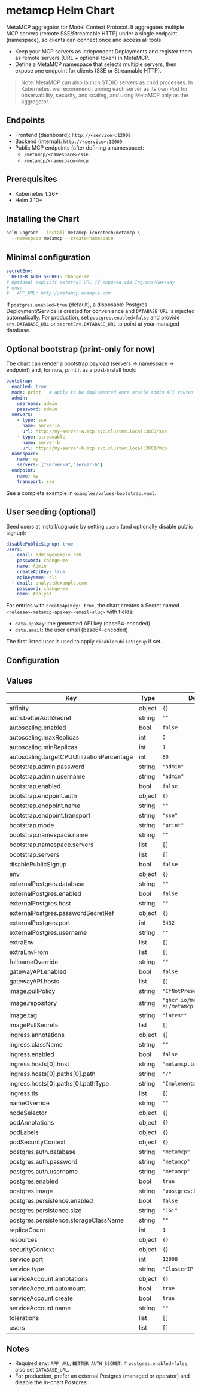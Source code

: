 # metamcp Helm Chart

MetaMCP aggregator for Model Context Protocol. It aggregates multiple MCP servers (remote SSE/Streamable HTTP) under a single endpoint (namespace), so clients can connect once and access all tools.

- Keep your MCP servers as independent Deployments and register them as remote servers (URL + optional token) in MetaMCP.
- Define a MetaMCP namespace that selects multiple servers, then expose one endpoint for clients (SSE or Streamable HTTP).

> Note: MetaMCP can also launch STDIO servers as child processes. In Kubernetes, we recommend running each server as its own Pod for observability, security, and scaling, and using MetaMCP only as the aggregator.

## Endpoints

- Frontend (dashboard): `http://<service>:12008`
- Backend (internal): `http://<service>:12009`
- Public MCP endpoints (after defining a namespace):
  - `/metamcp/<namespace>/sse`
  - `/metamcp/<namespace>/mcp`

## Prerequisites

- Kubernetes 1.26+
- Helm 3.10+

## Installing the Chart

```bash
helm upgrade --install metamcp icoretech/metamcp \
  --namespace metamcp --create-namespace
```

## Minimal configuration

```yaml
secretEnv:
  BETTER_AUTH_SECRET: change-me
# Optional explicit external URL if exposed via Ingress/Gateway
# env:
#   APP_URL: http://metamcp.example.com
```

If `postgres.enabled=true` (default), a disposable Postgres Deployment/Service is created for convenience and `DATABASE_URL` is injected automatically. For production, set `postgres.enabled=false` and provide `env.DATABASE_URL` or `secretEnv.DATABASE_URL` to point at your managed database.

## Optional bootstrap (print-only for now)

The chart can render a bootstrap payload (servers → namespace → endpoint) and, for now, print it as a post-install hook:

```yaml
bootstrap:
  enabled: true
  mode: print   # apply to be implemented once stable admin API routes are confirmed
  admin:
    username: admin
    password: admin
  servers:
    - type: sse
      name: server-a
      url: http://my-server-a.mcp.svc.cluster.local:3000/sse
    - type: streamable
      name: server-b
      url: http://my-server-b.mcp.svc.cluster.local:3001/mcp
  namespace:
    name: my
    servers: ["server-a","server-b"]
  endpoint:
    name: my
    transport: sse
```

See a complete example in `examples/values-bootstrap.yaml`.

## User seeding (optional)

Seed users at install/upgrade by setting `users` (and optionally disable public signup):

```yaml
disablePublicSignup: true
users:
  - email: admin@example.com
    password: change-me
    name: Admin
    createApiKey: true
    apiKeyName: cli
  - email: analyst@example.com
    password: change-me
    name: Analyst
```

For entries with `createApiKey: true`, the chart creates a Secret named
`<release>-metamcp-apikey-<email-slug>` with fields:

- `data.apiKey`: the generated API key (base64-encoded)
- `data.email`: the user email (base64-encoded)

The first listed user is used to apply `disablePublicSignup` if set.

## Configuration

<!-- markdownlint-disable MD013 -->
## Values

| Key | Type | Default | Description |
|-----|------|---------|-------------|
| affinity | object | `{}` |  |
| auth.betterAuthSecret | string | `""` |  |
| autoscaling.enabled | bool | `false` |  |
| autoscaling.maxReplicas | int | `5` |  |
| autoscaling.minReplicas | int | `1` |  |
| autoscaling.targetCPUUtilizationPercentage | int | `80` |  |
| bootstrap.admin.password | string | `"admin"` |  |
| bootstrap.admin.username | string | `"admin"` |  |
| bootstrap.enabled | bool | `false` |  |
| bootstrap.endpoint.auth | object | `{}` |  |
| bootstrap.endpoint.name | string | `""` |  |
| bootstrap.endpoint.transport | string | `"sse"` |  |
| bootstrap.mode | string | `"print"` |  |
| bootstrap.namespace.name | string | `""` |  |
| bootstrap.namespace.servers | list | `[]` |  |
| bootstrap.servers | list | `[]` |  |
| disablePublicSignup | bool | `false` |  |
| env | object | `{}` |  |
| externalPostgres.database | string | `""` |  |
| externalPostgres.enabled | bool | `false` |  |
| externalPostgres.host | string | `""` |  |
| externalPostgres.passwordSecretRef | object | `{}` |  |
| externalPostgres.port | int | `5432` |  |
| externalPostgres.username | string | `""` |  |
| extraEnv | list | `[]` |  |
| extraEnvFrom | list | `[]` |  |
| fullnameOverride | string | `""` |  |
| gatewayAPI.enabled | bool | `false` |  |
| gatewayAPI.hosts | list | `[]` |  |
| image.pullPolicy | string | `"IfNotPresent"` |  |
| image.repository | string | `"ghcr.io/metatool-ai/metamcp"` |  |
| image.tag | string | `"latest"` |  |
| imagePullSecrets | list | `[]` |  |
| ingress.annotations | object | `{}` |  |
| ingress.className | string | `""` |  |
| ingress.enabled | bool | `false` |  |
| ingress.hosts[0].host | string | `"metamcp.local"` |  |
| ingress.hosts[0].paths[0].path | string | `"/"` |  |
| ingress.hosts[0].paths[0].pathType | string | `"ImplementationSpecific"` |  |
| ingress.tls | list | `[]` |  |
| nameOverride | string | `""` |  |
| nodeSelector | object | `{}` |  |
| podAnnotations | object | `{}` |  |
| podLabels | object | `{}` |  |
| podSecurityContext | object | `{}` |  |
| postgres.auth.database | string | `"metamcp"` |  |
| postgres.auth.password | string | `"metamcp"` |  |
| postgres.auth.username | string | `"metamcp"` |  |
| postgres.enabled | bool | `true` |  |
| postgres.image | string | `"postgres:16"` |  |
| postgres.persistence.enabled | bool | `false` |  |
| postgres.persistence.size | string | `"1Gi"` |  |
| postgres.persistence.storageClassName | string | `""` |  |
| replicaCount | int | `1` |  |
| resources | object | `{}` |  |
| securityContext | object | `{}` |  |
| service.port | int | `12008` |  |
| service.type | string | `"ClusterIP"` |  |
| serviceAccount.annotations | object | `{}` |  |
| serviceAccount.automount | bool | `true` |  |
| serviceAccount.create | bool | `true` |  |
| serviceAccount.name | string | `""` |  |
| tolerations | list | `[]` |  |
| users | list | `[]` |  |
<!-- markdownlint-enable MD013 -->

## Notes

- Required env: `APP_URL`, `BETTER_AUTH_SECRET`. If `postgres.enabled=false`, also set `DATABASE_URL`.
- For production, prefer an external Postgres (managed or operator) and disable the in-chart Postgres.
